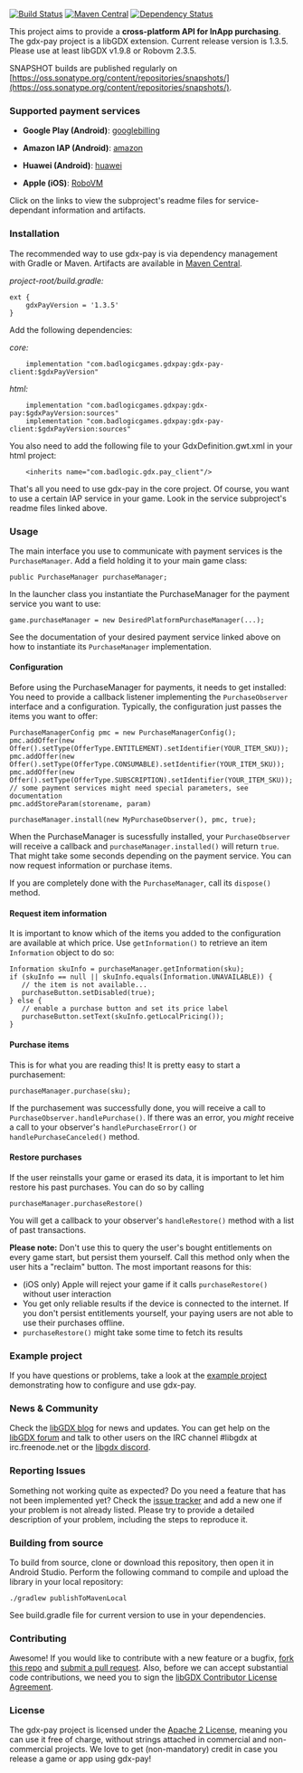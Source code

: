 [![Build Status](https://travis-ci.org/libgdx/gdx-pay.svg?branch=master)](https://travis-ci.org/libgdx/gdx-pay)
[![Maven Central](http://maven-badges.herokuapp.com/maven-central/com.badlogicgames.gdxpay/gdx-pay/badge.svg)](http://search.maven.org/#search%7Cga%7C1%7Cg%3A%22com.badlogicgames.gdxpay%22)
[![Dependency Status](https://dependencyci.com/github/libgdx/gdx-pay/badge)](https://dependencyci.com/github/libgdx/gdx-pay)

This project aims to provide a **cross-platform API for InApp purchasing**.
The gdx-pay project is a libGDX extension. Current release version is 1.3.5. Please use at least libGDX v1.9.8 or Robovm 2.3.5.

SNAPSHOT builds are published regularly on [https://oss.sonatype.org/content/repositories/snapshots/](https://oss.sonatype.org/content/repositories/snapshots/).

### Supported  payment services

* **Google Play (Android)**: [googlebilling](https://github.com/libgdx/gdx-pay/tree/master/gdx-pay-android-googlebilling)

* **Amazon IAP (Android)**: [amazon](https://github.com/libgdx/gdx-pay/tree/master/gdx-pay-android-amazon)

* **Huawei (Android)**: [huawei](https://github.com/libgdx/gdx-pay/tree/master/gdx-pay-android-huawei)

* **Apple (iOS)**: [RoboVM](https://github.com/libgdx/gdx-pay/tree/master/gdx-pay-iosrobovm-apple)

Click on the links to view the subproject's readme files for service-dependant information and artifacts.

### Installation

The recommended way to use gdx-pay is via dependency management with Gradle or Maven. Artifacts are available in [Maven Central](http://search.maven.org/#search%7Cga%7C1%7Cg%3A%22com.badlogicgames.gdxpay%22).

*project-root/build.gradle:*

    ext {
        gdxPayVersion = '1.3.5'
    }

Add the following dependencies:

*core:*

        implementation "com.badlogicgames.gdxpay:gdx-pay-client:$gdxPayVersion"

*html:*

        implementation "com.badlogicgames.gdxpay:gdx-pay:$gdxPayVersion:sources"
        implementation "com.badlogicgames.gdxpay:gdx-pay-client:$gdxPayVersion:sources"

You also need to add the following file to your GdxDefinition.gwt.xml in your html project:

	    <inherits name="com.badlogic.gdx.pay_client"/>

That's all you need to use gdx-pay in the core project. Of course, you want to use a certain IAP service in your game.
Look in the service subproject's readme files linked above.
    
### Usage

The main interface you use to communicate with payment services is the `PurchaseManager`. Add a field holding it 
to your main game class:

    public PurchaseManager purchaseManager;

In the launcher class you instantiate the PurchaseManager for the payment service you want to use:

    game.purchaseManager = new DesiredPlatformPurchaseManager(...);

See the documentation of your desired payment service linked above on how to instantiate its `PurchaseManager` implementation.

#### Configuration

Before using the PurchaseManager for payments, it needs to get installed:
You need to provide a callback listener implementing the `PurchaseObserver` interface and a configuration. 
Typically, the configuration just passes the items you want to offer: 

    PurchaseManagerConfig pmc = new PurchaseManagerConfig();
    pmc.addOffer(new Offer().setType(OfferType.ENTITLEMENT).setIdentifier(YOUR_ITEM_SKU));
    pmc.addOffer(new Offer().setType(OfferType.CONSUMABLE).setIdentifier(YOUR_ITEM_SKU));
    pmc.addOffer(new Offer().setType(OfferType.SUBSCRIPTION).setIdentifier(YOUR_ITEM_SKU));
    // some payment services might need special parameters, see documentation
    pmc.addStoreParam(storename, param)
    
    purchaseManager.install(new MyPurchaseObserver(), pmc, true);

When the PurchaseManager is sucessfully installed, your `PurchaseObserver` will receive a
 callback and `purchaseManager.installed()` will return `true`. That might take some seconds depending 
 on the payment service. You can now request information or purchase items.
 
If you are completely done with the `PurchaseManager`, call its `dispose()` method.
 
#### Request item information

It is important to know which of the items you added to the configuration are available at which
price. Use `getInformation()` to retrieve an item `Information` object to do so:

    Information skuInfo = purchaseManager.getInformation(sku);
    if (skuInfo == null || skuInfo.equals(Information.UNAVAILABLE)) {
       // the item is not available...
       purchaseButton.setDisabled(true);
    } else {
       // enable a purchase button and set its price label
       purchaseButton.setText(skuInfo.getLocalPricing());
    }
        
#### Purchase items

This is for what you are reading this! It is pretty easy to start a purchasement:

    purchaseManager.purchase(sku);
    
If the purchasement was successfully done, 
you will receive a call to `PurchaseObserver.handlePurchase()`. If there was an error, 
you *might* receive a call to your observer's `handlePurchaseError()` or `handlePurchaseCanceled()` 
method.

#### Restore purchases

If the user reinstalls your game or erased its data, it is important to let him restore his past purchases.
You can do so by calling

    purchaseManager.purchaseRestore()
    
You will get a callback to your observer's `handleRestore()` method with a list of past transactions.

**Please note:** Don't use this to query the user's bought entitlements on every game start,
but persist them yourself. Call this method only when the user hits a "reclaim" button. The most important reasons 
for this:

 * (iOS only) Apple will reject your game if it calls `purchaseRestore()` without user interaction
 * You get only reliable results if the device is connected to the internet. If you don't persist
  entitlements yourself, your paying users are not able to use their purchases offline.
 * `purchaseRestore()` might take some time to fetch its results 

### Example project

If you have questions or problems, take a look at the [example project](https://github.com/libgdx/gdx-pay-example) 
demonstrating how to configure and use gdx-pay. 

### News & Community

Check the [libGDX blog](http://www.badlogicgames.com/) for news and updates.
You can get help on the [libGDX forum](http://www.badlogicgames.com/forum/) and talk to other users on the 
IRC channel #libgdx at irc.freenode.net or the 
[libgdx discord](https://discord.gg/6pgDK9F).

### Reporting Issues

Something not working quite as expected? Do you need a feature that has not been implemented yet? Check the [issue tracker](https://github.com/libgdx/gdx-pay/issues) and add a new one if your problem is not already listed. Please try to provide a detailed description of your problem, including the steps to reproduce it.

### Building from source

To build from source, clone or download this repository, then open it in Android Studio. Perform the following command to compile and upload the library in your local repository:

    ./gradlew publishToMavenLocal

See build.gradle file for current version to use in your dependencies.

### Contributing

Awesome! If you would like to contribute with a new feature or a bugfix, [fork this repo](https://help.github.com/articles/fork-a-repo) and [submit a pull request](https://help.github.com/articles/using-pull-requests).
Also, before we can accept substantial code contributions, we need you to sign the [libGDX Contributor License Agreement](https://github.com/libgdx/libgdx/wiki/Contributing#contributor-license-agreement).

### License

The gdx-pay project is licensed under the [Apache 2 License](https://github.com/libgdx/gdx-pay/blob/master/LICENSE), meaning you can use it free of charge, without strings attached in commercial and non-commercial projects. We love to get (non-mandatory) credit in case you release a game or app using gdx-pay!

